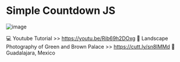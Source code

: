 # Simple Countdown JS


![image](https://user-images.githubusercontent.com/67779237/123032366-70c8ac80-d3ab-11eb-83be-3e8470ab0ac5.png)


💻 Youtube Tutorial >> https://youtu.be/Rib69h2DOxg
📸 Landscape Photography of Green and Brown Palace >> https://cutt.ly/sn8IMMd
📍Guadalajara, Mexico
